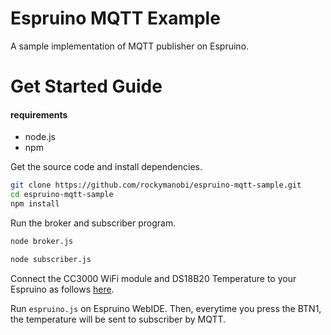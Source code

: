# Espruino MQTT Example

A sample implementation of MQTT publisher on Espruino.

# Get Started Guide 

#### requirements

* node.js
* npm

Get the source code and install dependencies. 

```bash
git clone https://github.com/rockymanobi/espruino-mqtt-sample.git
cd espruino-mqtt-sample
npm install
```

Run the broker and subscriber program.

```bash
node broker.js
```

```bash
node subscriber.js
```

Connect the CC3000 WiFi module and DS18B20 Temperature to your Espruino as follows [here](http://qiita.com/rockymanobi/items/83cc39a4a75ea65747e3).

Run `espruino.js` on Espruino WebIDE. Then, everytime you press the BTN1, the temperature will be sent to subscriber by MQTT.

